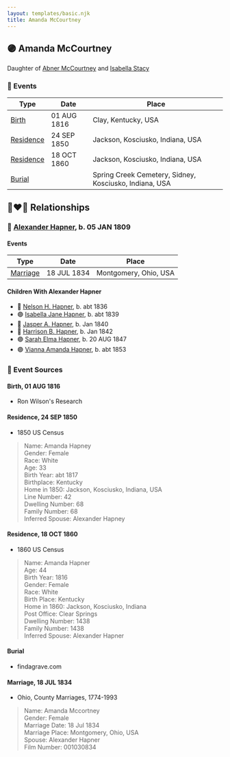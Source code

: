 ```yaml
---
layout: templates/basic.njk
title: Amanda McCourtney
---
```

## 🟣 Amanda McCourtney

Daughter of [Abner McCourtney](/people/7/72592264) and [Isabella Stacy](/people/9/91476553)

### 📆 Events

Type | Date | Place
------ | ------ | ------
[Birth](#event-event-3) | 01 AUG 1816 | Clay, Kentucky, USA
[Residence](#event-event-0) | 24 SEP 1850 | Jackson, Kosciusko, Indiana, USA
[Residence](#event-event-1) | 18 OCT 1860 | Jackson, Kosciusko, Indiana, USA
[Burial](#event-event-6) |  | Spring Creek Cemetery, Sidney, Kosciusko, Indiana, USA

## 👩‍❤️‍👨 Relationships

### 🔵 [Alexander Hapner](/people/6/68586072), b. 05 JAN 1809

#### Events

Type | Date | Place
------ | ------ | ------
[Marriage](#event-family-0-event-0) | 18 JUL 1834 | Montgomery, Ohio, USA
#### Children With Alexander Hapner
* 🔵 [Nelson H. Hapner](/people/3/30042860), b. abt 1836
* 🟣 [Isabella Jane Hapner](/people/7/7784900), b. abt 1839
* 🔵 [Jasper A. Hapner](/people/8/86358624), b. Jan 1840
* 🔵 [Harrison B. Hapner](/people/4/48986000), b. Jan 1842
* 🟣 [Sarah Elma Hapner](/people/2/20173654), b. 20 AUG 1847
* 🟣 [Vianna Amanda Hapner](/people/3/33886681), b. abt 1853
### 📰 Event Sources

#### <a id="event-event-3"></a> Birth, 01 AUG 1816
* Ron Wilson's Research

#### <a id="event-event-0"></a> Residence, 24 SEP 1850
* 1850 US Census
>   
  > Name: Amanda Hapney  
  > Gender: Female  
  > Race: White  
  > Age: 33  
  > Birth Year: abt 1817  
  > Birthplace: Kentucky  
  > Home in 1850: Jackson, Kosciusko, Indiana, USA  
  > Line Number: 42  
  > Dwelling Number: 68  
  > Family Number: 68  
  > Inferred Spouse: Alexander Hapney

#### <a id="event-event-1"></a> Residence, 18 OCT 1860
* 1860 US Census
>   
  > Name: Amanda Hapner  
  > Age: 44  
  > Birth Year: 1816  
  > Gender: Female  
  > Race: White  
  > Birth Place: Kentucky  
  > Home in 1860: Jackson, Kosciusko, Indiana  
  > Post Office: Clear Springs  
  > Dwelling Number: 1438  
  > Family Number: 1438  
  > Inferred Spouse: Alexander Hapner

#### <a id="event-event-6"></a> Burial
* findagrave.com
#### <a id="event-family-0-event-0"></a> Marriage, 18 JUL 1834
* Ohio, County Marriages, 1774-1993
>   
  > Name: Amanda Mccortney  
  > Gender: Female  
  > Marriage Date: 18 Jul 1834  
  > Marriage Place: Montgomery, Ohio, USA  
  > Spouse: Alexander Hapner  
  > Film Number: 001030834
